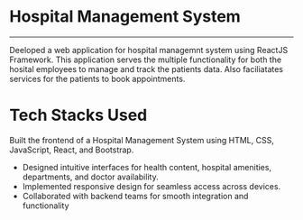# Hospital Management System
----
Deeloped a web application for hospital managemnt system using ReactJS Framework. This application serves the multiple functionality for both the hosital employees to manage and track the patients data. Also faciliatates services for the patients to book appointments.

# Tech Stacks Used
Built the frontend of a Hospital Management System using HTML, CSS, JavaScript, React, and Bootstrap.  
* Designed intuitive interfaces for health content, hospital amenities, departments, and doctor availability.  
* Implemented responsive design for seamless access across devices.  
* Collaborated with backend teams for smooth integration and functionality


